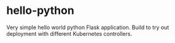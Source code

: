 # hello-python
Very simple hello world python Flask application.
Build to try out deployment with different Kubernetes controllers.

